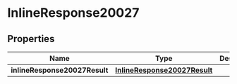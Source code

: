 # InlineResponse20027

## Properties
Name | Type | Description | Notes
------------ | ------------- | ------------- | -------------
**inlineResponse20027Result** | [**InlineResponse20027Result**](InlineResponse20027Result.md) |  |  [optional]
